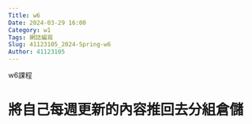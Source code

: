 ```yaml
---
Title: w6
Date: 2024-03-29 16:00
Category: w1
Tags: 網誌編寫
Slug: 41123105_2024-Spring-w6
Author: 41123105
---
```


w6課程

<!-- PELICAN_END_SUMMARY -->

# 將自己每週更新的內容推回去分組倉儲

